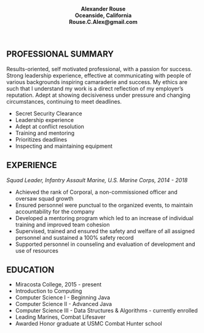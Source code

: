 <p align="center">
<b>Alexander Rouse</b><br>
<b>Oceanside, California</b><br>
<b>Rouse.C.Alex@gmail.com</b><br>
	<br><br>
</p>

PROFESSIONAL SUMMARY
---------

Results-oriented, self motivated professional, with a passion for success. Strong leadership experience, effective at communicating with people of various backgrounds inspiring camaraderie and success. My ethics are such that I understand my work is a direct reflection of my employer’s reputation. Adept at showing decisiveness under pressure and changing circumstances, continuing to meet deadlines.  

* Secret Security Clearance<br />
* Leadership experience<br />
* Adept at conflict resolution<br />
* Training and mentoring<br />
* Prioritizes deadlines<br />
* Inspecting and maintaining equipment<br />


EXPERIENCE
---------

*Squad Leader, Infantry Assault Marine, U.S. Marine Corps, 2014 - 2018*<br /> 
* Achieved the rank of Corporal,  a non-commissioned officer and oversaw squad growth 
* Ensured personnel were punctual to the organized events, to maintain accountability for the company<br />
* Developed a mentoring program which led to an increase of individual training and   improved team cohesion<br />
* Supervised, trained and ensured the safety and welfare of all assigned personnel and sustained a 100% safety record<br />
* Supported personnel in counseling and evaluation of development and use of resources<br />

EDUCATION
---------

* Miracosta College, 2015 - present<br />
* Introduction to Computing<br />
* Computer Science I - Beginning Java<br />
* Computer Science II - Advanced Java<br />
* Computer Science III - Data Structures & Algorithms - currently enrolled<br />
* Leading Marines, Combat Lifesaver <br />
* Awarded Honor graduate at USMC Combat Hunter school<br />


	
 

